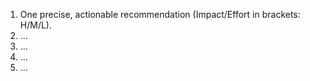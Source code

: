 <ol>
<li>One precise, actionable recommendation (Impact/Effort in brackets: H/M/L).</li>
<li>…</li>
<li>…</li>
<li>…</li>
<li>…</li>
</ol>
